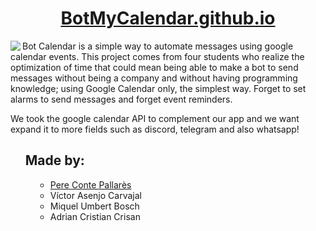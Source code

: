 <a href="https://botmycalendar.github.io/"> <h1 align="center"> BotMyCalendar.github.io</h1> </a>

<p><img src="https://user-images.githubusercontent.com/56587858/118353302-eef09280-b565-11eb-8fe9-281f8de6ca72.gif" align="left">Bot Calendar is a simple way to automate messages using google calendar events. This project comes from four students who realize the optimization of time that could mean being able to make a bot to send messages without being a company and  without having programming knowledge; using Google Calendar only, the simplest way. Forget to set alarms to send messages and forget event reminders.</p>

We took the google calendar API to complement our app and we want expand it to more fields such as discord, telegram and also whatsapp!

<dl>
<ul>
<h2>Made by:</h2>
<dd><a href="https://github.com/victorasenjo22"><li type="circle">Pere Conte Pallarès</li></a></dd>
<dd><li type="circle">Víctor Asenjo Carvajal</li></dd>
<dd><li type="circle">Miquel Umbert Bosch</li></dd>
<dd><li type="circle">Adrian Cristian Crisan</li></dd>
</ul>
</dl>
